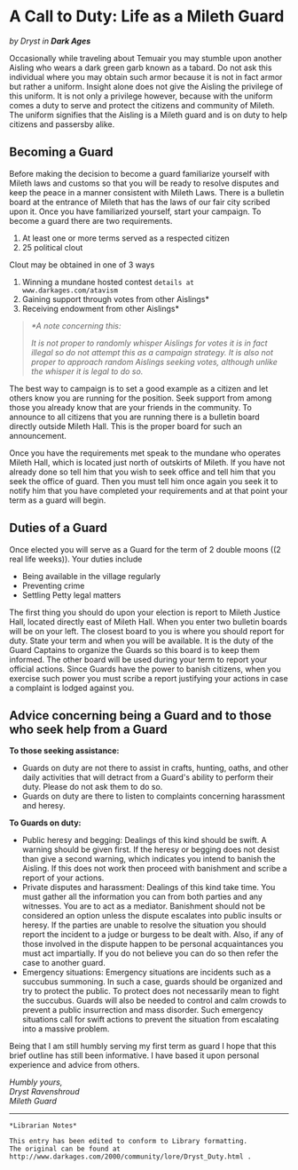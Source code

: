 # A Call to Duty: Life as a Mileth Guard

_by Dryst in_ ___Dark Ages___

Occasionally while traveling about Temuair you may stumble upon another Aisling who wears a dark green garb known as a tabard.  Do not ask this individual where you may obtain such armor because it is not in fact armor but rather a uniform.  Insight alone does not give the Aisling the privilege of this uniform.  It is not only a privilege however, because with the uniform comes a duty to serve and protect the citizens and community of Mileth.  The uniform signifies that the Aisling is a Mileth guard and is on duty to help citizens and passersby alike.

## Becoming a Guard 

Before making the decision to become a guard familiarize yourself with Mileth laws and customs so that you will be ready to resolve disputes and keep the peace in a manner consistent with Mileth Laws.  There is a bulletin board at the entrance of Mileth that has the laws of our fair city scribed upon it.  Once you have familiarized yourself, start your campaign.  To become a guard there are two requirements.

1. At least one or more terms served as a respected citizen
2. 25 political clout

Clout may be obtained in one of 3 ways

1. Winning a mundane hosted contest `details at www.darkages.com/atavism`
2. Gaining support through votes from other Aislings*
3. Receiving endowment from other Aislings*

>_*A note concerning this:_
>
>_It is not proper to randomly whisper Aislings for votes it is in fact illegal so do not attempt this as a campaign strategy.  It is also not proper to approach random Aislings seeking votes, although unlike the whisper it is legal to do so._

The best way to campaign is to set a good example as a citizen and let others know you are running for the position.  Seek support from among those you already know that are your friends in the community.  To announce to all citizens that you are running there is a bulletin board directly outside Mileth Hall.  This is the proper board for such an announcement.

Once you have the requirements met speak to the mundane who operates Mileth Hall, which is located just north of outskirts of Mileth.  If you have not already done so tell him that you wish to seek office and tell him that you seek the office of guard.  Then you must tell him once again you seek it to notify him that you have completed your requirements and at that point your term as a guard will begin.

## Duties of a Guard 

Once elected you will serve as a Guard for the term of 2 double moons ((2 real life weeks)).  Your duties include

+ Being available in the village regularly 
+ Preventing crime 
+ Settling Petty legal matters

The first thing you should do upon your election is report to Mileth Justice Hall, located directly east of Mileth Hall.  When you enter two bulletin boards will be on your left.  The closest board to you is where you should report for duty.  State your term and when you will be available.  It is the duty of the Guard Captains to organize the Guards so this board is to keep them informed.  The other board will be used during your term to report your official actions.  Since Guards have the power to banish citizens, when you exercise such power you must scribe a report justifying your actions in case a complaint is lodged against you.

## Advice concerning being a Guard and to those who seek help from a Guard

__To those seeking assistance:__

+ Guards on duty are not there to assist in crafts, hunting, oaths, and other daily activities that will detract from a Guard's ability to perform their duty.  Please do not ask them to do so. 
+ Guards on duty are there to listen to complaints concerning harassment and heresy.

__To Guards on duty:__

+ Public heresy and begging: Dealings of this kind should be swift.  A warning should be given first.  If the heresy or begging does not desist than give a second warning, which indicates you intend to banish the Aisling.  If this does not work then proceed with banishment and scribe a report of your actions. 
+ Private disputes and harassment: Dealings of this kind take time.  You must gather all the information you can from both parties and any witnesses.  You are to act as a mediator.  Banishment should not be considered an option unless the dispute escalates into public insults or heresy.  If the parties are unable to resolve the situation you should report the incident to a judge or burgess to be dealt with. Also, if any of those involved in the dispute happen to be personal acquaintances you must act impartially.  If you do not believe you can do so then refer the case to another guard. 
+ Emergency situations: Emergency situations are incidents such as a succubus summoning.  In such a case, guards should be organized and try to protect the public.  To protect does not necessarily mean to fight the succubus.  Guards will also be needed to control and calm crowds to prevent a public insurrection and mass disorder.  Such    emergency situations call for swift actions to prevent the situation from escalating into a massive problem. 
 
Being that I am still humbly serving my first term as guard I hope that this brief outline has still been informative.  I have based it upon personal experience and advice from others.

_Humbly yours,_  
_Dryst Ravenshroud_  
_Mileth Guard_

***

```
*Librarian Notes*

This entry has been edited to conform to Library formatting.
The original can be found at http://www.darkages.com/2000/community/lore/Dryst_Duty.html .
```
